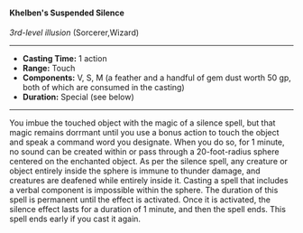 #### Khelben's Suspended Silence
*3rd-level illusion* (Sorcerer,Wizard)
___
- **Casting Time:** 1 action
- **Range:** Touch
- **Components:** V, S, M (a feather and a handful of gem dust worth 50 gp, both of which are consumed in the casting)
- **Duration:** Special (see below)
---
You imbue the touched object with the magic of a
silence spell, but that magic remains dorrmant until
you use a bonus action to touch the object and
speak a command word you designate. When you
do so, for 1 minute, no sound can be created within
or pass through a 20-foot-radius sphere centered on
the enchanted object.
As per the silence spell, any creature or object
entirely inside the sphere is immune to thunder
damage, and creatures are deafened while entirely
inside it. Casting a spell that includes a verbal
component is impossible within the sphere.
The duration of this spell is permanent until the
effect is activated. Once it is activated, the silence
effect lasts for a duration of 1 minute, and then the
spell ends. This spell ends early if you cast it again.
